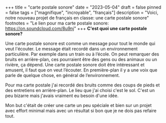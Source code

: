 +++
title = "carte postale sonore"
date = "2023-05-04"
draft = false
pinned = false
tags = ["magnifique", "incroyable", "français"]
description = "Voici, notre nouveau projet de français en classe: une carte postale sonore"
footnotes = "Le lien pour ma carte postale sonore: <https://on.soundcloud.com/8u9nj>"
+++
**C'est quoi une carte postale sonore?**

Une carte postale sonore est comme un message pour tout le monde qui veut l'écouter. Le message était recordé dans un environnement particulière. Par exemple dans un train ou à l’école. On peut remarquer des bruits en arrière-plan, ces pourraient être des gens ou des animaux ou un rivière, ça dépend. Une carte postale sonore doit être intéressant et amusent, il faut que on veut l’écouter. En première-plan il y a une voix que parle de quelque chose, en général de l’environnement.

Pour ma carte postale j'ai recordé des bruits comme des coups de pieds et des entretiens en arrière-plan. Le lieu que j'ai choisi c'est le sol. C'est un peu bizarre mais j'avais vraiment eu besoin d'une idée.

Mon but c'était de créer une carte un peu spéciale et bien sur un projet avec effort minimal mais avec un résultat si bon que je ne dois pas refaire tout.